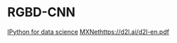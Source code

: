# RGBD-CNN

[IPython for data science](https://learning.oreilly.com/library/view/python-data-science/9781491912126/ch01.html)
[MXNet](https://d2l.ai/d2l-en.pdf)https://d2l.ai/d2l-en.pdf
